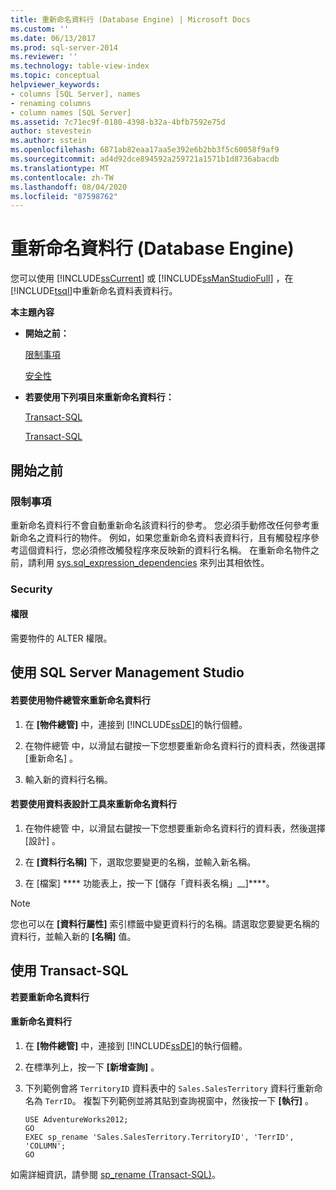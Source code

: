 ```yaml
---
title: 重新命名資料行 (Database Engine) | Microsoft Docs
ms.custom: ''
ms.date: 06/13/2017
ms.prod: sql-server-2014
ms.reviewer: ''
ms.technology: table-view-index
ms.topic: conceptual
helpviewer_keywords:
- columns [SQL Server], names
- renaming columns
- column names [SQL Server]
ms.assetid: 7c71ec9f-0180-4398-b32a-4bfb7592e75d
author: stevestein
ms.author: sstein
ms.openlocfilehash: 6871ab82eaa17aa5e392e6b2bb3f5c60058f9af9
ms.sourcegitcommit: ad4d92dce894592a259721a1571b1d8736abacdb
ms.translationtype: MT
ms.contentlocale: zh-TW
ms.lasthandoff: 08/04/2020
ms.locfileid: "87598762"
---
```

# <a name="rename-columns-database-engine"></a>重新命名資料行 (Database Engine)
  您可以使用 [!INCLUDE[ssCurrent](../../includes/sscurrent-md.md)] 或 [!INCLUDE[ssManStudioFull](../../includes/ssmanstudiofull-md.md)] ，在 [!INCLUDE[tsql](../../includes/tsql-md.md)]中重新命名資料表資料行。  
  
 **本主題內容**  
  
-   **開始之前：**  
  
     [限制事項](#Restrictions)  
  
     [安全性](#Security)  
  
-   **若要使用下列項目來重新命名資料行：**  
  
     [Transact-SQL](#SSMSProcedure)  
  
     [Transact-SQL](#TsqlProcedure)  
  
##  <a name="before-you-begin"></a><a name="BeforeYouBegin"></a> 開始之前  
  
###  <a name="limitations-and-restrictions"></a><a name="Restrictions"></a> 限制事項  
 重新命名資料行不會自動重新命名該資料行的參考。 您必須手動修改任何參考重新命名之資料行的物件。 例如，如果您重新命名資料表資料行，且有觸發程序參考這個資料行，您必須修改觸發程序來反映新的資料行名稱。 在重新命名物件之前，請利用 [sys.sql_expression_dependencies](/sql/relational-databases/system-catalog-views/sys-sql-expression-dependencies-transact-sql) 來列出其相依性。  
  
###  <a name="security"></a><a name="Security"></a> Security  
  
####  <a name="permissions"></a><a name="Permissions"></a> 權限  
 需要物件的 ALTER 權限。  
  
##  <a name="using-sql-server-management-studio"></a><a name="SSMSProcedure"></a> 使用 SQL Server Management Studio  
  
#### <a name="to-rename-a-column-using-object-explorer"></a>若要使用物件總管來重新命名資料行  
  
1.  在 **[物件總管]** 中，連接到 [!INCLUDE[ssDE](../../includes/ssde-md.md)]的執行個體。  
  
2.  在物件總管  中，以滑鼠右鍵按一下您想要重新命名資料行的資料表，然後選擇 [重新命名]  。  
  
3.  輸入新的資料行名稱。  
  
#### <a name="to-rename-a-column-using-table-designer"></a>若要使用資料表設計工具來重新命名資料行  
  
1.  在物件總管  中，以滑鼠右鍵按一下您想要重新命名資料行的資料表，然後選擇 [設計]  。  
  
2.  在 **[資料行名稱]** 下，選取您要變更的名稱，並輸入新名稱。  
  
3.  在 [檔案] **** 功能表上，按一下 [儲存「資料表名稱」__]****。  
  
> [!NOTE]  
>  您也可以在 **[資料行屬性]** 索引標籤中變更資料行的名稱。請選取您要變更名稱的資料行，並輸入新的 **[名稱]** 值。  
  
##  <a name="using-transact-sql"></a><a name="TsqlProcedure"></a> 使用 Transact-SQL  
 **若要重新命名資料行**  
  
#### <a name="to-rename-a-column"></a>重新命名資料行  
  
1.  在 **[物件總管]** 中，連接到 [!INCLUDE[ssDE](../../includes/ssde-md.md)]的執行個體。  
  
2.  在標準列上，按一下 **[新增查詢]** 。  
  
3.  下列範例會將 `TerritoryID` 資料表中的 `Sales.SalesTerritory` 資料行重新命名為 `TerrID`。 複製下列範例並將其貼到查詢視窗中，然後按一下 **[執行]** 。  
  
    ```  
    USE AdventureWorks2012;  
    GO  
    EXEC sp_rename 'Sales.SalesTerritory.TerritoryID', 'TerrID', 'COLUMN';  
    GO  
    ```  
  
 如需詳細資訊，請參閱 [sp_rename &#40;Transact-SQL&#41;](/sql/relational-databases/system-stored-procedures/sp-rename-transact-sql)。  
  
  
